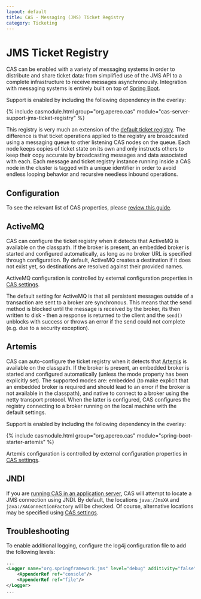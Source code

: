 ```yaml
---
layout: default
title: CAS - Messaging (JMS) Ticket Registry
category: Ticketing
---
```


# JMS Ticket Registry

CAS can be enabled with a variety of messaging systems in order to distribute and share ticket data: 
from simplified use of the JMS API to a complete infrastructure to receive messages asynchronously. 
Integration with messaging systems is entirely built on 
top of [Spring Boot](https://docs.spring.io/spring-boot/docs/current/reference/html/boot-features-messaging.html).

Support is enabled by including the following dependency in the overlay:

{% include casmodule.html group="org.apereo.cas" module="cas-server-support-jms-ticket-registry" %}

This registry is very much an extension of the [default ticket registry](Default-Ticket-Registry.html). 
The difference is that ticket operations applied to the registry are broadcasted using a messaging queue 
to other listening CAS nodes on the queue. Each node keeps copies of ticket state on its own and only 
instructs others to keep their copy accurate by broadcasting messages and data associated with each. 
Each message and ticket registry instance running inside a CAS node in the cluster is tagged with a unique 
identifier in order to avoid endless looping behavior and recursive needless inbound operations.

## Configuration

To see the relevant list of CAS properties, please [review this guide](../configuration/Configuration-Properties.html#jms-ticket-registry).

## ActiveMQ

CAS can configure the ticket registry when it detects that ActiveMQ 
is available on the classpath. If the broker is present, an embedded broker is started and 
configured automatically, as long as no broker URL is specified through configuration. 
By default, ActiveMQ creates a destination if it does not exist yet, so destinations are resolved against their provided names.

ActiveMQ configuration is controlled by external configuration properties in [CAS settings](../configuration/Configuration-Properties.html#jms-ticket-registry).

The default setting for ActiveMQ is that all persistent messages outside of a transaction 
are sent to a broker are synchronous. This means that the send method is blocked until the 
message is received by the broker, its then written to disk - then a response is returned 
to the client and the `send()` unblocks with success or throws an error if the send could not complete (e.g. due to a security exception).

## Artemis

CAS can auto-configure the ticket registry when it detects that [Artemis](https://activemq.apache.org/artemis/) 
is available on the classpath. If the broker is present, an embedded broker is started and 
configured automatically (unless the mode property has been explicitly set). The supported modes are: 
embedded (to make explicit that an embedded broker is required and should lead to an error if the broker 
is not available in the classpath), and native to connect to a broker using the netty transport protocol. 
When the latter is configured, CAS configures the registry connecting to a broker running on the local machine with the default settings.

Support is enabled by including the following dependency in the overlay:

{% include casmodule.html group="org.apereo.cas" module="spring-boot-starter-artemis" %}

Artemis configuration is controlled by external configuration properties in [CAS settings](../configuration/Configuration-Properties.html#jms-ticket-registry).

## JNDI

If you are [running CAS in an application server](../installation/Configuring-Servlet-Container.html), 
CAS will attempt to locate a JMS connection using JNDI. By default, the locations 
`java:/JmsXA` and `java:/XAConnectionFactory` will be checked. Of course, alternative locations may be 
specified using [CAS settings](../configuration/Configuration-Properties.html#jms-ticket-registry).


## Troubleshooting

To enable additional logging, configure the log4j configuration file to add the following levels:

```xml
...
<Logger name="org.springframework.jms" level="debug" additivity="false">
    <AppenderRef ref="console"/>
    <AppenderRef ref="file"/>
</Logger>
...
```
